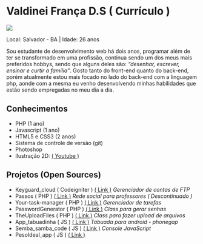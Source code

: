 # Valdinei França D.S ( Currículo )

<img src="https://avatars1.githubusercontent.com/u/3947490?v=3&s=80"/>

Local: Salvador - BA | Idade: 26 anos

<p>
Sou estudante de desenvolvimento web há dois anos, programar além de ter se transformado em uma profissão, continua sendo um dos meus mais preferidos hobbys, sendo que alguns deles são: <i>“desenhar, escrever, ensinar e curtir a família”</i>. 
Gosto tanto do front-end quanto do back-end, porém atualmente estou mais focado no lado do back-end com a linguagem php, aonde com a mesma eu venho desenvolvendo minhas habilidades que estão sendo empregadas no meu dia a dia. 
</p>

## Conhecimentos

* PHP (1 ano)
* Javascript (1 ano)
* HTML5 e CSS3 (2 anos)
* Sistema de controle de versão (git)
* Photoshop
* Ilustração 2D: <a href="https://www.youtube.com/watch?v=-f3WILDX1zk" target="_blank" title="Visualize o video no Youtube">( Youtube )</a>


## Projetos (Open Sources)

* Keyguard_cloud ( Codeigniter ) <a href="https://github.com/valdiney/Keyguard_cloud" target="_blank" title="Visualize o projeto">( Link )</a> <i>Gerenciador de contas de FTP</i>
* Passos ( PHP ) <a href="https://github.com/valdiney/passos" target="_blank" title="Visualize o projeto">( Link )</a> <i>Rede social para professores ( Descontinuado )</i>
* Your-task-manager ( PHP ) <a href="https://github.com/valdiney/Your-task-manager" target="_blank" title="Visualize o projeto">( Link )</a> <i>Gerenciador de tarefas</i>
*  PasswordGenerator ( PHP ) <a href="https://github.com/valdiney/PasswordGenerator" target="_blank" title="Visualize o projeto">( Link )</a> <i>Class para gerar senhas</i>
* TheUploadFiles ( PHP ) <a href="https://github.com/valdiney/TheUploadFiles" target="_blank" title="Visualize o projeto">( Link )</a> <i>Class para fazer upload de arquivos</i>
* App_tabuadinha ( JS ) <a href="https://github.com/valdiney/pesoIdeal_app" target="_blank" title="Visualize o projeto">( Link )</a> <i>Tabuada para android - phonegap</i>
* Semba_samba_code ( JS ) <a href="https://github.com/valdiney/semba_samba_code" target="_blank" title="Visualize o projeto">( Link )</a> <i>Console JavaScript</i>
* PesoIdeal_app ( JS ) <a href="https://github.com/valdiney/JaineCalculos" target="_blank" title="Visualize o projeto">( Link )</a>

